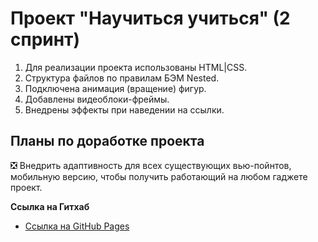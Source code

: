 # Проект "Научиться учиться" (2 спринт)
1. Для реализации проекта использованы HTML|CSS.
2. Структура файлов по правилам БЭМ Nested.
3. Подключена анимация (вращение) фигур.
4. Добавлены видеоблоки-фреймы.
5. Внедрены эффекты при наведении на ссылки.

## Планы по доработке проекта
:negative_squared_cross_mark: Внедрить адаптивность для всех существующих вью-пойнтов, мобильную версию, чтобы получить работающий на любом гаджете проект.

**Ссылка на Гитхаб**
* [Ссылка на GitHub Pages](https://mari54.github.io/how-to-learn/)
